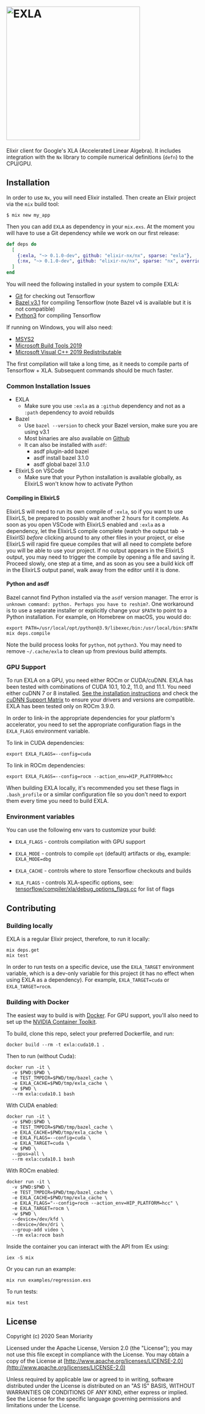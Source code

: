 <h1><img src="https://github.com/elixir-nx/nx/raw/main/exla/exla.png" alt="EXLA" width="350"></h1>

Elixir client for Google's XLA (Accelerated Linear Algebra). It includes integration with the `Nx` library to compile numerical definitions (`defn`) to the CPU/GPU.

## Installation

In order to use `Nx`, you will need Elixir installed. Then create an Elixir project via the `mix` build tool:

```
$ mix new my_app
```

Then you can add `EXLA` as dependency in your `mix.exs`. At the moment you will have to use a Git dependency while we work on our first release:

```elixir
def deps do
  [
    {:exla, "~> 0.1.0-dev", github: "elixir-nx/nx", sparse: "exla"},
    {:nx, "~> 0.1.0-dev", github: "elixir-nx/nx", sparse: "nx", override: true}
  ]
end
```

You will need the following installed in your system to compile EXLA:

  * [Git](https://git-scm.com/) for checking out Tensorflow
  * [Bazel v3.1](https://bazel.build/) for compiling Tensorflow (note Bazel v4 is available but it is not compatible)
  * [Python3](https://python.org) for compiling Tensorflow

If running on Windows, you will also need:

  * [MSYS2](https://www.msys2.org/)
  * [Microsoft Build Tools 2019](https://visualstudio.microsoft.com/downloads/)
  * [Microsoft Visual C++ 2019 Redistributable](https://visualstudio.microsoft.com/downloads/)

The first compilation will take a long time, as it needs to compile parts of Tensorflow + XLA. Subsequent commands should be much faster.

### Common Installation Issues

  * EXLA
    * Make sure you use `:exla` as a `:github` dependency and not as a `:path` dependency to avoid rebuilds
  * Bazel
    * Use `bazel --version` to check your Bazel version, make sure you are using v3.1
    * Most binaries are also available on [Github](https://github.com/bazelbuild/bazel/releases)
    * It can also be installed with `asdf`:
      * asdf plugin-add bazel
      * asdf install bazel 3.1.0
      * asdf global bazel 3.1.0
  * ElixirLS on VSCode
    * Make sure that your Python installation is available globally, as ElixirLS won't know how to activate Python

#### Compiling in ElixirLS

ElixirLS will need to run its own compile of `:exla`, so if you want to use ElixirLS, be prepared to possibly wait another 2 hours for it complete. As soon as you open VSCode with ElixirLS enabled and `:exla` as a dependency, let the ElixirLS compile complete (watch the output tab -> ElixirlS) *before* clicking around to any other files in your project, or else ElixirLS will rapid fire queue compiles that will all need to complete before you will be able to use your project. If no output appears in the ElixirLS output, you may need to trigger the compile by opening a file and saving it. Proceed slowly, one step at a time, and as soon as you see a build kick off in the ElixirLS output panel, walk away from the editor until it is done.

#### Python and asdf

Bazel cannot find Python installed via the `asdf` version manager. The error is `unknown command: python. Perhaps you have to reshim?`. One workaround is to use a separate installer or explicitly change your `$PATH` to point to a Python installation. For example, on Homebrew on macOS, you would do:

```
export PATH=/usr/local/opt/python@3.9/libexec/bin:/usr/local/bin:$PATH
mix deps.compile
```

Note the build process looks for `python`, not `python3`. You may need to remove `~/.cache/exla` to clean up from previous build attempts.

### GPU Support

To run EXLA on a GPU, you need either ROCm or CUDA/cuDNN. EXLA has been tested with combinations of CUDA 10.1, 10.2, 11.0, and 11.1. You need either cuDNN 7 or 8 installed. [See the installation instructions](https://docs.nvidia.com/deeplearning/cudnn/install-guide/index.html) and check the [cuDNN Support Matrix](https://docs.nvidia.com/deeplearning/cudnn/support-matrix/index.html) to ensure your drivers and versions are compatible. EXLA has been tested only on ROCm 3.9.0.

In order to link-in the appropriate dependencies for your platform's accelerator, you need to set the appropriate configuration flags in the `EXLA_FLAGS` environment variable.

To link in CUDA dependencies:

```
export EXLA_FLAGS=--config=cuda
```

To link in ROCm dependencies:

```
export EXLA_FLAGS=--config=rocm --action_env=HIP_PLATFORM=hcc
```

When building EXLA locally, it's recommended you set these flags in `.bash_profile` or a similar configuration file so you don't need to export them every time you need to build EXLA.

### Environment variables

You can use the following env vars to customize your build:

  * `EXLA_FLAGS` - controls compilation with GPU support

  * `EXLA_MODE` - controls to compile `opt` (default) artifacts or `dbg`, example: `EXLA_MODE=dbg`

  * `EXLA_CACHE` - controls where to store Tensorflow checkouts and builds

  * `XLA_FLAGS` - controls XLA-specific options, see: [tensorflow/compiler/xla/debug_options_flags.cc](https://github.com/tensorflow/tensorflow/blob/master/tensorflow/compiler/xla/debug_options_flags.cc) for list of flags

## Contributing

### Building locally

EXLA is a regular Elixir project, therefore, to run it locally:

```shell
mix deps.get
mix test
```

In order to run tests on a specific device, use the `EXLA_TARGET` environment variable, which is a dev-only variable for this project (it has no effect when using EXLA as a dependency). For example, `EXLA_TARGET=cuda` or `EXLA_TARGET=rocm`.

### Building with Docker

The easiest way to build is with [Docker](https://docs.docker.com/get-docker/). For GPU support, you'll also need to set up the [NVIDIA Container Toolkit](https://github.com/NVIDIA/nvidia-docker).

To build, clone this repo, select your preferred Dockerfile, and run:

```shell
docker build --rm -t exla:cuda10.1 .
```

Then to run (without Cuda):

```shell
docker run -it \
  -v $PWD:$PWD \
  -e TEST_TMPDIR=$PWD/tmp/bazel_cache \
  -e EXLA_CACHE=$PWD/tmp/exla_cache \
  -w $PWD \
  --rm exla:cuda10.1 bash
```

With CUDA enabled:

```shell
docker run -it \
  -v $PWD:$PWD \
  -e TEST_TMPDIR=$PWD/tmp/bazel_cache \
  -e EXLA_CACHE=$PWD/tmp/exla_cache \
  -e EXLA_FLAGS=--config=cuda \
  -e EXLA_TARGET=cuda \
  -w $PWD \
  --gpus=all \
  --rm exla:cuda10.1 bash
```

With ROCm enabled:

```shell
docker run -it \
  -v $PWD:$PWD \
  -e TEST_TMPDIR=$PWD/tmp/bazel_cache \
  -e EXLA_CACHE=$PWD/tmp/exla_cache \
  -e EXLA_FLAGS="--config=rocm --action_env=HIP_PLATFORM=hcc" \
  -e EXLA_TARGET=rocm \
  -w $PWD \
  --device=/dev/kfd \
  --device=/dev/dri \
  --group-add video \
  --rm exla:rocm bash
```

Inside the container you can interact with the API from IEx using:

```shell
iex -S mix
```

Or you can run an example:

```shell
mix run examples/regression.exs
```

To run tests:

```shell
mix test
```

## License

Copyright (c) 2020 Sean Moriarity

Licensed under the Apache License, Version 2.0 (the "License");
you may not use this file except in compliance with the License.
You may obtain a copy of the License at [http://www.apache.org/licenses/LICENSE-2.0](http://www.apache.org/licenses/LICENSE-2.0)

Unless required by applicable law or agreed to in writing, software
distributed under the License is distributed on an "AS IS" BASIS,
WITHOUT WARRANTIES OR CONDITIONS OF ANY KIND, either express or implied.
See the License for the specific language governing permissions and
limitations under the License.
